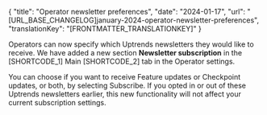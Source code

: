 {
  "title": "Operator newsletter preferences",
  "date": "2024-01-17",
  "url": "[URL_BASE_CHANGELOG]january-2024-operator-newsletter-preferences",
  "translationKey": "[FRONTMATTER_TRANSLATIONKEY]"
}

Operators can now specify which Uptrends newsletters they would like to receive. We have added a new section **Newsletter subscription** in the [SHORTCODE_1] Main [SHORTCODE_2] tab in the Operator settings. 

You can choose if you want to receive Feature updates or Checkpoint updates, or both, by selecting Subscribe. If you opted in or out of these Uptrends newsletters earlier, this new functionality will not affect your current subscription settings.  